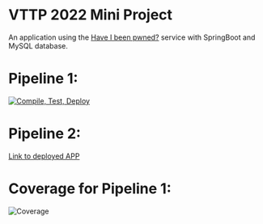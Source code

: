 # VTTP 2022 Mini Project

An application using the [Have I been pwned?](https://haveibeenpwned.com/) service with SpringBoot and MySQL database.

# Pipeline 1:
[![Compile, Test, Deploy](https://github.com/Aerandire/VTTP-MiniProject/actions/workflows/main.yaml/badge.svg)](https://github.com/Aerandire/VTTP-MiniProject/actions/workflows/main.yaml)


# Pipeline 2:
[Link to deployed APP](https://vttp-miniproj-keefe.herokuapp.com/)


# Coverage for Pipeline 1:
![Coverage](https://aer.sgp1.digitaloceanspaces.com/coverage/VTTP-MiniProject/jacoco.svg?)
